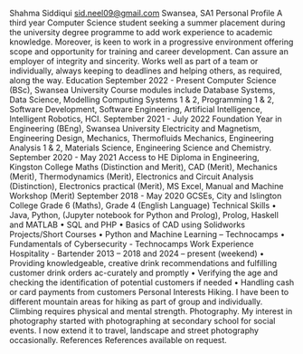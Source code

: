 Shahma Siddiqui
sid.neel09@gmail.com 	Swansea, SA1
Personal Profile
A third year Computer Science student seeking a summer placement during the university degree programme to add work experience to academic knowledge. Moreover, is keen to work in a progressive environment offering scope and opportunity for training and career development. Can assure an employer of integrity and sincerity. Works well as part of a team or individually, always keeping to deadlines and helping others, as required, along the way. 
Education
September 2022 - Present			Computer Science (BSc), Swansea University
Course modules include Database Systems, Data Science, Modelling Computing Systems 1 & 2, Programming 1 & 2, Software Development, Software Engineering, Artificial Intelligence, Intelligent Robotics, HCI.
September 2021 - July 2022 			Foundation Year in Engineering (BEng), Swansea University
Electricity and Magnetism, Engineering Design, Mechanics, Thermofluids Mechanics, Engineering Analysis 1 & 2, Materials Science, Engineering Science and Chemistry.
September 2020 - May 2021 			Access to HE Diploma in Engineering, Kingston College
Maths (Distinction and Merit), CAD (Merit), Mechanics (Merit), Thermodynamics (Merit), Electronics and Circuit Analysis (Distinction), Electronics practical (Merit), MS Excel, Manual and Machine Workshop (Merit)
September 2018 - May 2020 			GCSEs, City and Islington College
Grade 6 (Maths), Grade 4 (English Language)
Technical Skills 
•	Java, Python, (Jupyter notebook for Python and Prolog), Prolog, Haskell and MATLAB
•	SQL and PHP
•	Basics of CAD using Solidworks
Projects/Short Courses
•	Python and Machine Learning – Technocamps 
•	Fundamentals of Cybersecurity - Technocamps
Work Experience
Hospitality - Bartender 	 			2013 – 2018 and 2024 – present (weekend) 
•	Providing knowledgeable, creative drink recommendations and fulfilling customer drink orders ac-curately and promptly
•	Verifying the age and checking the identification of potential customers if needed
•	Handling cash or card payments from customers
Personal Interests
Hiking. I have been to different mountain areas for hiking as part of group and individually. Climbing requires physical and mental strength.
Photography. My interest in photography started with photographing at secondary school for social events. I now extend it to travel, landscape and street photography occasionally.
References
References available on request.
